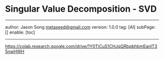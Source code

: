 # Singular Value Decomposition - SVD
---
author: Jason Song <metaseed@gmail.com>
version: 1.0.0
tag: [AI]
subPage: []
enable: [toc]

---

https://colab.research.google.com/drive/1Y0TiCuS1CHJqQRbpbhbmEanlT35nwHWH